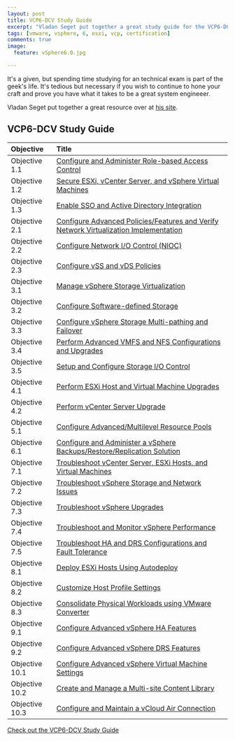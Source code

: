 ```yaml
---
layout: post
title: VCP6-DCV Study Guide
excerpt: "Vladan Seget put together a great study guide for the VCP6-DCV certification"
tags: [vmware, vsphere, 6, esxi, vcp, certification]
comments: true
image:
  feature: vSphere6.0.jpg

---
```


It's a given, but spending time studying for an technical exam is part of the geek's life. It's tedious but necessary if you wish to continue to hone your craft and prove you have what it takes to be a great system engineeer.

Vladan Seget put together a great resource over at [his site](http://www.vladan.fr/vcp6-dcv/).

## VCP6-DCV Study Guide 

| Objective | Title |
|:----------|:------|
| Objective 1.1 | [Configure and Administer Role-based Access Control](http://www.vladan.fr/vcp6-dcv-objective-1-1-configure-and-administer-role-based-access-control/) |
| Objective 1.2 | [Secure ESXi, vCenter Server, and vSphere Virtual Machines](http://www.vladan.fr/vcp6-dcv-objective-1-2-secure-esxi-vcenter-server-and-vsphere-virtual-machines/) |
| Objective 1.3 | [Enable SSO and Active Directory Integration](http://www.vladan.fr/vcp6-dcv-objective-1-3-enable-sso-and-active-directory-integration) |
| Objective 2.1 | [Configure Advanced Policies/Features and Verify Network Virtualization Implementation](http://www.vladan.fr/vcp6-dcv-objective-2-1-configure-advanced-policiesfeatures-and-verify-network-virtualization-implementation/) |
| Objective 2.2 | [Configure Network I/O Control (NIOC)](http://www.vladan.fr/vcp6-dcv-objective-2-2-configure-network-io-control-nioc/) |
| Objective 2.3 | [Configure vSS and vDS Policies](http://www.vladan.fr/vcp6-dcv-objective-2-3-configure-vss-and-vds-policies/) |
| Objective 3.1 | [Manage vSphere Storage Virtualization](http://www.vladan.fr/vcp6-dcv-objective-3-1-manage-vsphere-storage-virtualization/) |
| Objective 3.2 | [Configure Software-defined Storage](http://www.vladan.fr/vcp6-dcv-objective-3-2-configure-software-defined-storage/) |
| Objective 3.3 | [Configure vSphere Storage Multi-pathing and Failover](http://www.vladan.fr/vcp6-dcv-objective-3-3-configure-vsphere-storage-multi-pathing-and-failover/) |
| Objective 3.4 | [Perform Advanced VMFS and NFS Configurations and Upgrades](http://www.vladan.fr/vcp6-dcv-objective-3-4-perform-advanced-vmfs-and-nfs-configurations-and-upgrades/) |
| Objective 3.5 | [Setup and Configure Storage I/O Control](http://www.vladan.fr/vcp6-dcv-objective-3-5-setup-and-configure-storage-io-control/) |
| Objective 4.1 | [Perform ESXi Host and Virtual Machine Upgrades](http://www.vladan.fr/vcp6-dcv-objective-4-1-perform-esxi-host-and-virtual-machine-upgrades/) |
| Objective 4.2 | [Perform vCenter Server Upgrade](http://www.vladan.fr/vcp6-dcv-objective-4-2-perform-vcenter-server-upgrade/) |
| Objective 5.1 | [Configure Advanced/Multilevel Resource Pools](http://www.vladan.fr/vcp6-dcv-objective-5-1-configure-advancedmultilevel-resource-pools/) |
| Objective 6.1 | [Configure and Administer a vSphere Backups/Restore/Replication Solution](http://www.vladan.fr/vcp6-dcv-objective-6-1-configure-and-administer-a-vsphere-backupsrestorereplication-solution/) |
| Objective 7.1 | [Troubleshoot vCenter Server, ESXi Hosts, and Virtual Machines](http://www.vladan.fr/vcp6-dcv-objective-7-1-troubleshoot-vcenter-server-esxi-hosts-and-virtual-machines/) |
| Objective 7.2 | [Troubleshoot vSphere Storage and Network Issues](http://www.vladan.fr/vcp6-dcv-objective-7-2-troubleshoot-vsphere-storage-and-network-issues/) |
| Objective 7.3 | [Troubleshoot vSphere Upgrades](http://www.vladan.fr/vcp6-dcv-objective-7-3-troubleshoot-vsphere-upgrades/) |
| Objective 7.4 | [Troubleshoot and Monitor vSphere Performance](http://www.vladan.fr/vcp6-dcv-objective-7-4-troubleshoot-and-monitor-vsphere-performance/) |
| Objective 7.5 | [Troubleshoot HA and DRS Configurations and Fault Tolerance](http://www.vladan.fr/vcp6-dcv-objective-7-5-troubleshoot-ha-and-drs-configurations-and-fault-tolerance/) |
| Objective 8.1 | [Deploy ESXi Hosts Using Autodeploy](http://www.vladan.fr/vcp6-dcv-objective-8-1-deploy-esxi-hosts-using-autodeploy/) |
| Objective 8.2 | [Customize Host Profile Settings](http://www.vladan.fr/vcp6-dcv-objective-8-2-customize-host-profile-settings/) |
| Objective 8.3 | [Consolidate Physical Workloads using VMware Converter](http://www.vladan.fr/vcp6-dcv-objective-8-3-consolidate-physical-workloads-using-vmware-converter/) |
| Objective 9.1 | [Configure Advanced vSphere HA Features](http://www.vladan.fr/vcp6-dcv-objective-9-1-configure-advanced-vsphere-ha-features/) |
| Objective 9.2 | [Configure Advanced vSphere DRS Features](http://www.vladan.fr/vcp6-dcv-objective-9-2-configure-advanced-vsphere-drs-features/) |
| Objective 10.1  | [Configure Advanced vSphere Virtual Machine Settings](http://www.vladan.fr/vcp6-dcv-objective-10-1-configure-advanced-vsphere-virtual-machine-settings/) |
| Objective 10.2  | [Create and Manage a Multi-site Content Library](http://www.vladan.fr/vcp6-dcv-objective-10-2-create-and-manage-multi-site-content-library/) |
| Objective 10.3  | [Configure and Maintain a vCloud Air Connection](http://www.vladan.fr/vcp6-dcv-objective-10-3-configure-and-maintain-a-vcloud-air-connection/) |

<div markdown="0"><a href="http://www.vladan.fr/vcp6-dcv/" class="btn btn-info">Check out the VCP6-DCV Study Guide</a></div>

